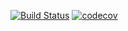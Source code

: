 [![Build Status](https://app.travis-ci.com/himax82/hibernate.svg?branch=master)](https://app.travis-ci.com/himax82/hibernate)
[![codecov](https://codecov.io/gh/himax82/elementary/branch/main/graph/badge.svg?token=3ARMUJVULU)](https://codecov.io/gh/himax82/elementary)
